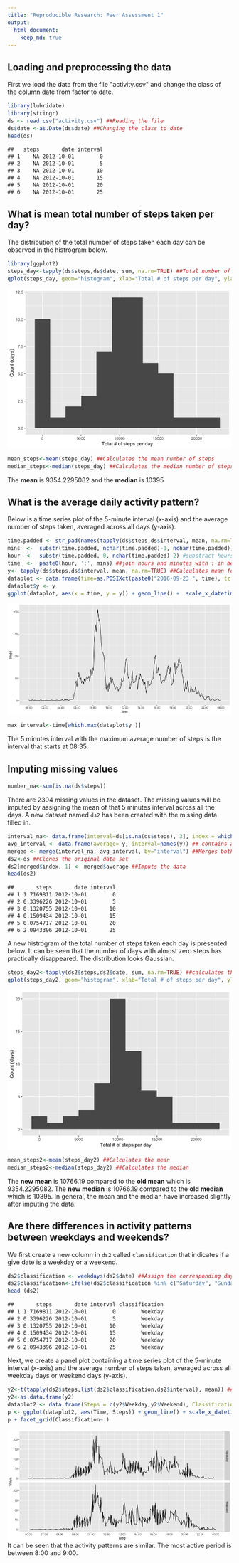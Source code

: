 ```yaml
---
title: "Reproducible Research: Peer Assessment 1"
output: 
  html_document:
    keep_md: true
---
```


## Loading and preprocessing the data
First we load the data from the file "activity.csv" and change the class of the 
column date from factor to date. 

```r
library(lubridate)
library(stringr)
ds <- read.csv("activity.csv") ##Reading the file
ds$date <-as.Date(ds$date) ##Changing the class to date
head(ds)
```

```
##   steps       date interval
## 1    NA 2012-10-01        0
## 2    NA 2012-10-01        5
## 3    NA 2012-10-01       10
## 4    NA 2012-10-01       15
## 5    NA 2012-10-01       20
## 6    NA 2012-10-01       25
```

## What is mean total number of steps taken per day?
The distribution of the total number of steps taken each day can be observed in the histrogram below. 

```r
library(ggplot2)
steps_day<-tapply(ds$steps,ds$date, sum, na.rm=TRUE) ##Total number of steps by day
qplot(steps_day, geom="histogram", xlab="Total # of steps per day", ylab="Count (days)", binwidth=2000) 
```

<img src="PA1_template_files/figure-html/unnamed-chunk-2-1.png" style="display: block; margin: auto;" />

```r
mean_steps<-mean(steps_day) ##Calculates the mean number of steps
median_steps<-median(steps_day) ##Calculates the median number of steps
```
The **mean** is 9354.2295082 and the **median** is 10395

## What is the average daily activity pattern?
Below is a time series plot of the 5-minute interval (x-axis) and the average number of steps taken, averaged across all days (y-axis). 

```r
time.padded <- str_pad(names(tapply(ds$steps,ds$interval, mean, na.rm=TRUE)), 4, pad="0") ##Makes all intervals contain 4 digits, 2 for hours and 2 for minutes
mins  <-  substr(time.padded, nchar(time.padded)-1, nchar(time.padded)) ##subtract minutes
hour  <-  substr(time.padded, 0, nchar(time.padded)-2) #substract hours
time  <-  paste0(hour, ':', mins) ##join hours and minutes with : in between
y<- tapply(ds$steps,ds$interval, mean, na.rm=TRUE) ##Calculates mean for each interval across all days
dataplot <- data.frame(time=as.POSIXct(paste0("2016-09-23 ", time), tz = "GMT")) ##An arbitrary date is chosen as we are only interested in the time
dataplot$y <- y
ggplot(dataplot, aes(x = time, y = y)) + geom_line() +  scale_x_datetime(date_labels = "%H:%M", date_breaks = "2 hour") +ylab("Steps")
```

<img src="PA1_template_files/figure-html/unnamed-chunk-3-1.png" style="display: block; margin: auto;" />

```r
max_interval<-time[which.max(dataplot$y )]
```
The 5 minutes interval with the maximum average number of steps is the interval that starts at 08:35.

## Imputing missing values

```r
number_na<-sum(is.na(ds$steps))
```
There are 2304 missing values in the dataset. The missing values will be imputed by assigning the mean of that 5 minutes interval across all the days. A new dataset named `ds2` has been created with the missing data filled in.   


```r
interval_na<- data.frame(interval=ds[is.na(ds$steps), 3], index = which(is.na(ds$steps))) ##Intervals with NAs  and their index
avg_interval <- data.frame(average= y, interval=names(y)) ## contains average steps for each interval
merged <- merge(interval_na, avg_interval, by="interval") ##Merges both data frames based on the interval
ds2<-ds ##Clones the original data set 
ds2[merged$index, 1] <- merged$average ##Imputs the data
head(ds2)
```

```
##       steps       date interval
## 1 1.7169811 2012-10-01        0
## 2 0.3396226 2012-10-01        5
## 3 0.1320755 2012-10-01       10
## 4 0.1509434 2012-10-01       15
## 5 0.0754717 2012-10-01       20
## 6 2.0943396 2012-10-01       25
```
A new histrogram of the total number of steps taken each day is presented below. It can be seen that the number of days with almost zero steps has practically disappeared. The distribution looks Gaussian. 

```r
steps_day2<-tapply(ds2$steps,ds2$date, sum, na.rm=TRUE) ##calculates the total number of steps per day
qplot(steps_day2, geom="histogram", xlab="Total # of steps per day", ylab="Count (days)", binwidth=2000) 
```

<img src="PA1_template_files/figure-html/unnamed-chunk-6-1.png" style="display: block; margin: auto;" />

```r
mean_steps2<-mean(steps_day2) ##Calculates the mean
median_steps2<-median(steps_day2) ##Calculates the median
```
The **new mean** is 10766.19 compared to the **old mean** which is 9354.2295082. The **new median** is 10766.19 compared to the **old median** which is 10395. In general, the mean and the median have increased slightly after imputing the data. 

## Are there differences in activity patterns between weekdays and weekends?
We first create a new column in `ds2` called `classification` that indicates if a give date is a weekday or a weekend. 

```r
ds2$classification <- weekdays(ds2$date) ##Assign the corresponding day for a given datte
ds2$classification<-ifelse(ds2$classification %in% c("Saturday", "Sunday"), "Weekend", "Weekday") ##Transform the day into a factor, either Weekday or Weekend
head (ds2)
```

```
##       steps       date interval classification
## 1 1.7169811 2012-10-01        0        Weekday
## 2 0.3396226 2012-10-01        5        Weekday
## 3 0.1320755 2012-10-01       10        Weekday
## 4 0.1509434 2012-10-01       15        Weekday
## 5 0.0754717 2012-10-01       20        Weekday
## 6 2.0943396 2012-10-01       25        Weekday
```

Next, we create a panel plot containing a time series plot of the 5-minute interval (x-axis) and the average number of steps taken, averaged across all weekday days or weekend days (y-axis).

```r
y2<-t(tapply(ds2$steps,list(ds2$classification,ds2$interval), mean)) ##Calculates the mean by factor, for each interval
y2<-as.data.frame(y2)
dataplot2 <- data.frame(Steps = c(y2$Weekday,y2$Weekend), Classification= c(rep("Weekday", length(y2)), rep("Weekend", length(y2))),Time = rep(dataplot$time,2))
p <- ggplot(dataplot2, aes(Time, Steps)) + geom_line() + scale_x_datetime(date_labels = "%H:%M", date_breaks = "2 hour")
p + facet_grid(Classification~.)
```

<img src="PA1_template_files/figure-html/unnamed-chunk-8-1.png" style="display: block; margin: auto;" />
It can be seen that the activity patterns are similar. The most active period is between 8:00 and 9:00. 
